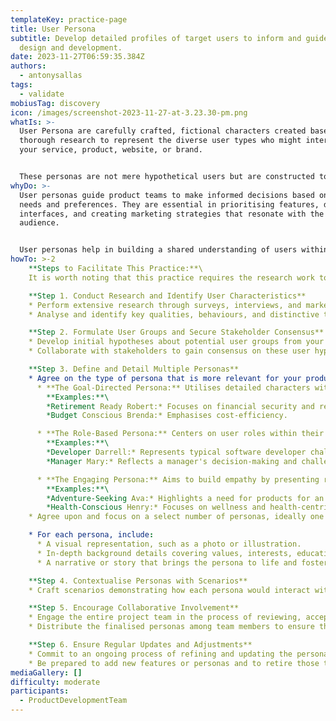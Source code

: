 ```yaml
---
templateKey: practice-page
title: User Persona
subtitle: Develop detailed profiles of target users to inform and guide product
  design and development.
date: 2023-11-27T06:59:35.384Z
authors:
  - antonysallas
tags:
  - validate
mobiusTag: discovery
icon: /images/screenshot-2023-11-27-at-3.23.30-pm.png
whatIs: >-
  U﻿ser Persona are carefully crafted, fictional characters created based on
  thorough research to r﻿epresent the diverse user types who might interact with
  your service, product, website, or brand.


  These personas are not mere hypothetical users but are constructed to represent key traits of large segments of your audience, including demographics, behaviour patterns, motivations, and goals.
whyDo: >-
  User personas guide product teams to make informed decisions based on user
  needs and preferences. They are essential in prioritising features, designing
  interfaces, and creating marketing strategies that resonate with the target
  audience.


  User personas help in building a shared understanding of users within the team and avoid design based on assumptions or personal biases.
howTo: >-2
    **Steps to Facilitate This Practice:**\
    It is worth noting that this practice requires the research work to be done prior to collaboratively creating personas.

    **Step 1. Conduct Research and Identify User Characteristics**
    * Perform extensive research through surveys, interviews, and market analysis to gather detailed information about target users.
    * Analyse and identify key qualities, behaviours, and distinctive traits among user segments

    **Step 2. Formulate User Groups and Secure Stakeholder Consensus**
    * Develop initial hypotheses about potential user groups from your research findings.
    * Collaborate with stakeholders to gain consensus on these user hypotheses and the overall direction for persona development.

    **Step 3. Define and Detail Multiple Personas**
    * Agree on the type of persona that is more relevant for your product and scenario. Some widely used persona types include:
      * **The Goal-Directed Persona:** Utilises detailed characters with specific goals to guide design solutions.\
        **Examples:**\
        *Retirement Ready Robert:* Focuses on financial security and retirement.\
        *Budget Conscious Brenda:* Emphasises cost-efficiency.

      * **The Role-Based Persona:** Centers on user roles within their organization, addressing unique challenges and needs.\
        **Examples:**\
        *Developer Darrell:* Represents typical software developer challenges.\
        *Manager Mary:* Reflects a manager's decision-making and challenges.

      * **The Engaging Persona:** Aims to build empathy by presenting relatable, multidimensional user characters.\
        **Examples:**\
        *Adventure-Seeking Ava:* Highlights a need for products for an active lifestyle.\
        *Health-Conscious Henry:* Focuses on wellness and health-centric designs.
    * Agree upon and focus on a select number of personas, ideally one or two key ones, while acknowledging others.

    * For each persona, include:
      * A visual representation, such as a photo or illustration.
      * In-depth background details covering values, interests, education, lifestyle, needs, attitudes, desires, limitations, goals, and behaviour patterns.
      * A narrative or story that brings the persona to life and fosters empathy.

    **Step 4. Contextualise Personas with Scenarios**
    * Craft scenarios demonstrating how each persona would interact with your product, emphasising their specific problems, needs, and use cases.

    **Step 5. Encourage Collaborative Involvement**
    * Engage the entire project team in the process of reviewing, accepting, and providing feedback on the personas.
    * Distribute the finalised personas among team members to ensure their integration into project workflows and decision-making.

    **Step 6. Ensure Regular Updates and Adjustments**
    * Commit to an ongoing process of refining and updating the personas, incorporating new insights and evolving market trends.
    * Be prepared to add new features or personas and to retire those that become less relevant over time.
mediaGallery: []
difficulty: moderate
participants:
  - ProductDevelopmentTeam
---
```

